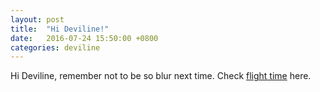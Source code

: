```yaml
---
layout: post
title:  "Hi Deviline!"
date:   2016-07-24 15:50:00 +0800
categories: deviline
---
```

Hi Deviline, remember not to be so blur next time. Check [flight time][scoot] here.
 
[scoot]: http://www.flyscoot.com/en/
